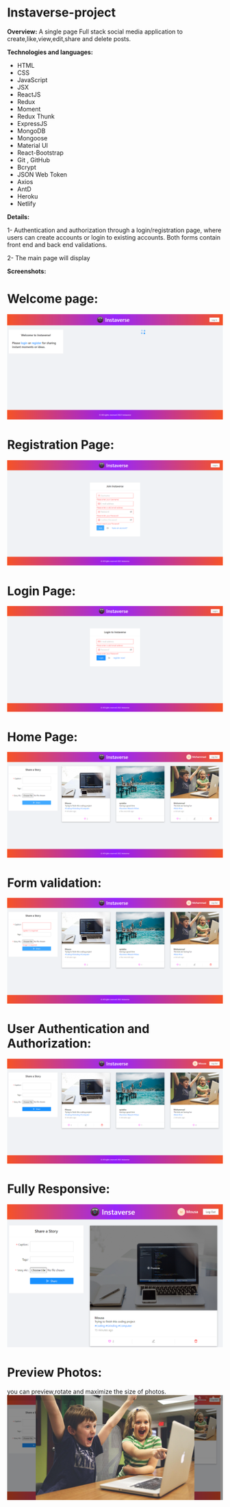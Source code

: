 # Instaverse-project

**Overview:**
A single page Full stack social media application to create,like,view,edit,share and delete posts.

**Technologies and languages:**
- HTML
- CSS
- JavaScript
- JSX
- ReactJS
- Redux
- Moment
- Redux Thunk
- ExpressJS
- MongoDB
- Mongoose
- Material UI
- React-Bootstrap
- Git , GitHub
- Bcrypt
- JSON Web Token
-	Axios
- AntD
- Heroku
- Netlify

**Details:**  

1-	Authentication and authorization through a login/registration page, where users can create accounts or login to existing accounts. Both forms contain front end and back end validations. 

2-	The main page will display 




**Screenshots:**
# Welcome page:
![My Image](https://github.com/Shtaiwee1/Instaverse-project/blob/master/styles/images/Capture1.PNG)

# Registration Page:
![My Image](https://github.com/Shtaiwee1/Instaverse-project/blob/master/styles/images/Capture2.PNG)

# Login Page:
![My Image](https://github.com/Shtaiwee1/Instaverse-project/blob/master/styles/images/Capture6.PNG)

# Home Page:
![My Image](https://github.com/Shtaiwee1/Instaverse-project/blob/master/styles/images/Capture3.PNG)

# Form validation:
![My Image](https://github.com/Shtaiwee1/Instaverse-project/blob/master/styles/images/Capture4.PNG)

# User Authentication and Authorization:
![My Image](https://github.com/Shtaiwee1/Instaverse-project/blob/master/styles/images/Capture5.PNG)

# Fully Responsive:
![My Image](https://github.com/Shtaiwee1/Instaverse-project/blob/master/styles/images/Capture7.PNG)

# Preview Photos:
you can preview,rotate and maximize the size of photos.<br/>
![My Image](https://github.com/Shtaiwee1/Instaverse-project/blob/master/styles/images/Capture8.PNG)


